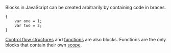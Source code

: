 Blocks in JavaScript can be created arbitrarily by containing code in braces.

    {
        var one = 1;
        var two = 2;
    }

[Control flow structures](#control_flow) and [functions](#functions) are also
blocks. Functions are the only blocks that contain their own [scope](#scope).
